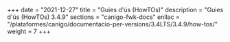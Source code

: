 +++
date        = "2021-12-27"
title       = "Guies d'ús (HowTOs)"
description = "Guies d'ús (HowTOs) 3.4.9"
sections    = "canigo-fwk-docs"
enllac      = "/plataformes/canigo/documentacio-per-versions/3.4LTS/3.4.9/how-tos/"
weight      = 7
+++
